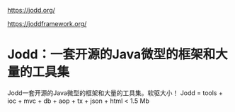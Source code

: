 https://jodd.org/

https://joddframework.org/



# Jodd：一套开源的Java微型的框架和大量的工具集

Jodd一套开源的Java微型的框架和大量的工具集。软驱大小！ Jodd = tools + ioc + mvc + db + aop + tx + json + html &lt; 1.5 Mb

